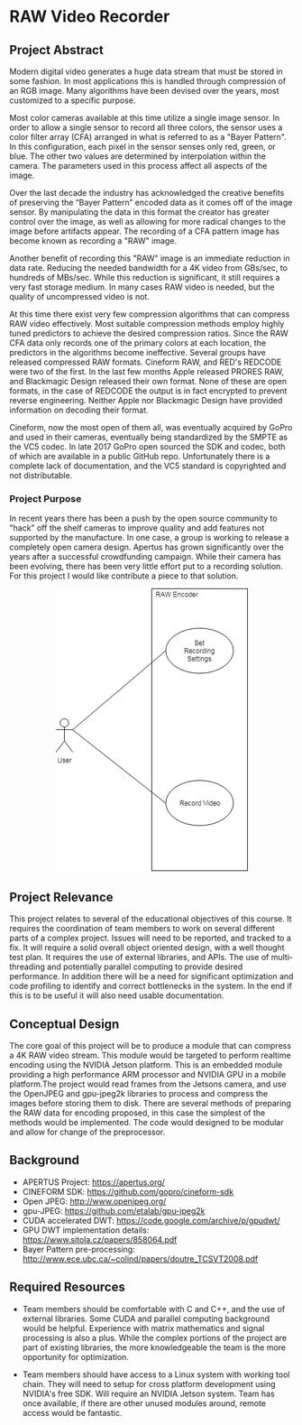 # RAW Video Recorder

## Project Abstract
Modern digital video generates a huge data stream that must be stored in some fashion. In most applications this is handled through compression of an RGB image. Many algorithms have been devised over the years, most customized to a specific purpose.

Most color cameras available at this time utilize a single image sensor. In order to allow a single sensor to record all three colors, the sensor uses a color filter array (CFA) arranged in what is referred to as a "Bayer Pattern". In this configuration, each pixel in the sensor senses only red, green, or blue. The other two values are determined by interpolation within the camera. The parameters used in this process affect all aspects of the image.

Over the last decade the industry has acknowledged the creative benefits of preserving the “Bayer Pattern” encoded data as it comes off of the image sensor. By manipulating the data in this format the creator has greater control over the image, as well as allowing for more radical changes to the image before artifacts appear. The recording of a CFA pattern image has become known as recording a "RAW" image. 

Another benefit of recording this "RAW" image is an immediate reduction in data rate. Reducing the needed bandwidth for a 4K video from GBs/sec, to hundreds of MBs/sec. While this reduction is significant, it still requires a very fast storage medium. In many cases RAW video is needed, but the quality of uncompressed video is not. 

At this time there exist very few compression algorithms that can compress RAW video effectively. Most suitable compression methods employ highly tuned predictors to achieve the desired compression ratios. Since the RAW CFA data only records one of the primary colors at each location, the predictors in the algorithms become ineffective. Several groups have released compressed RAW formats. Cineform RAW, and RED's REDCODE were two of the first. In the last few months Apple released PRORES RAW, and Blackmagic Design released their own format. None of these are open formats, in the case of REDCODE the output is in fact encrypted to prevent reverse engineering. Neither Apple nor Blackmagic Design have provided information on decoding their format.

Cineform, now the most open of them all, was eventually acquired by GoPro and used in their cameras, eventually being standardized by the SMPTE as the VC5 codec. In late 2017 GoPro open sourced the SDK and codec, both of which are available in a public GitHub repo. Unfortunately there is a complete lack of documentation, and the VC5 standard is copyrighted and not distributable. 

### Project Purpose

In recent years there has been a push by the open source community to "hack" off the shelf cameras to improve quality and add features not supported by the manufacture. In one case, a group is working to release a completely open camera design. Apertus has grown significantly over the years after a successful crowdfunding campaign. While their camera has been evolving, there has been very little effort put to a recording solution. For this project I would like contribute a piece to that solution.




<span style="display:block;text-align:center">![Use Case Image](GregGriffith_RAWVideoRecorder.png)</span>

## Project Relevance
This project relates to several of the educational objectives of this course. It requires the coordination of team members to work on several different parts of a complex project. Issues will need to be reported, and tracked to a fix. It will require a solid overall object oriented design, with a well thought test plan. It requires the use of external libraries, and APIs. The use of multi-threading and potentially parallel computing to provide desired performance. In addition there will be a need for significant optimization and code profiling to identify and correct bottlenecks in the system. In the end if this is to be useful it will also need usable documentation.
 

## Conceptual Design
The core goal of this project will be to produce a module that can compress a 4K RAW video stream. This module would be targeted to perform realtime encoding using the NVIDIA Jetson platform. This is an embedded module providing a high performance ARM processor and NVIDIA GPU in a mobile platform.The project would read frames from the Jetsons camera, and use the OpenJPEG and gpu-jpeg2k libraries to process and compress the images before storing them to disk. There are several methods of preparing the RAW data for encoding proposed, in this case the simplest of the methods would be implemented. The code would designed to be modular and allow for change of the preprocessor.

## Background

* APERTUS Project: https://apertus.org/
* CINEFORM SDK: https://github.com/gopro/cineform-sdk
* Open JPEG: http://www.openjpeg.org/
* gpu-JPEG: https://github.com/etalab/gpu-jpeg2k
* CUDA accelerated DWT: https://code.google.com/archive/p/gpudwt/
* GPU DWT implementation details: https://www.sitola.cz/papers/858064.pdf
* Bayer Pattern pre-processing: http://www.ece.ubc.ca/~colind/papers/doutre_TCSVT2008.pdf

## Required Resources
- Team members should be comfortable with C and C++, and the use of external libraries. Some CUDA and parallel computing background would be helpful. Experience with matrix mathematics and signal processing is also a plus.
While the complex portions of the project are part of existing libraries, the more knowledgeable the team is the more opportunity for optimization. 


- Team members should have access to a Linux system with working tool chain. They will need to setup for cross platform development using NVIDIA's free SDK. Will require an NVIDIA Jetson system. Team has once available, if there are other unused modules around, remote access would be fantastic.
